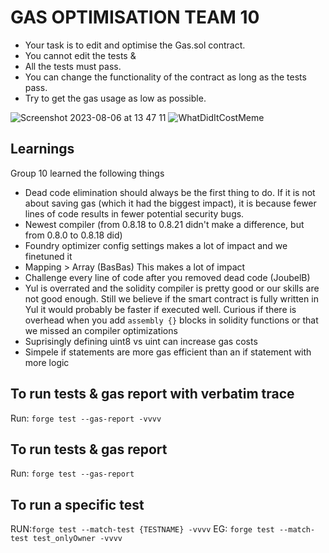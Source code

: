 # GAS OPTIMISATION TEAM 10

- Your task is to edit and optimise the Gas.sol contract. 
- You cannot edit the tests & 
- All the tests must pass.
- You can change the functionality of the contract as long as the tests pass. 
- Try to get the gas usage as low as possible. 

![Screenshot 2023-08-06 at 13 47 11](https://github.com/charifmews/gasoptimizationchallenge/assets/3293323/3c21d11b-e634-48e8-8c24-7623a5dd9474)
![WhatDidItCostMeme](https://cdn.discordapp.com/attachments/1136712047141331094/1137713239036264458/Screenshot_2023-08-06_at_13.46.06.png)

## Learnings

Group 10 learned the following things

- Dead code elimination should always be the first thing to do. If it is not about saving gas (which it had the biggest impact), it is because fewer lines of code results in fewer potential security bugs. 
- Newest compiler (from 0.8.18 to 0.8.21 didn't make a difference, but from 0.8.0 to 0.8.18 did)
- Foundry optimizer config settings makes a lot of impact and we finetuned it
- Mapping > Array (BasBas) This makes a lot of impact
- Challenge every line of code after you removed dead code (JoubelB)
- Yul is overrated and the solidity compiler is pretty good or our skills are not good enough. Still we believe if the smart contract is fully written in Yul it would probably be faster if executed well. Curious if there is overhead when you add `assembly {}` blocks in solidity functions or that we missed an compiler optimizations
- Suprisingly defining uint8 vs uint can increase gas costs
- Simpele if statements are more gas efficient than an if statement with more logic

## To run tests & gas report with verbatim trace 
Run: `forge test --gas-report -vvvv`

## To run tests & gas report
Run: `forge test --gas-report`

## To run a specific test
RUN:`forge test --match-test {TESTNAME} -vvvv`
EG: `forge test --match-test test_onlyOwner -vvvv`
